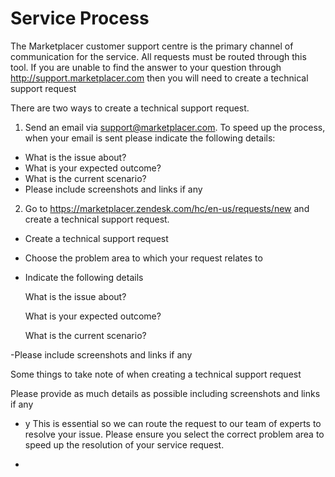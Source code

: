 # Service Process

The Marketplacer customer support centre is the primary channel of communication for the service.  All requests must be routed through this tool.  If you are unable to find the answer to your question through http://support.marketplacer.com then you will need to create a technical support request

There are two ways to create a technical support request.  

1. Send an email via support@marketplacer.com.  To speed up the process, when your email is sent please indicate the following details:

- What is the issue about?
- What is your expected outcome?
- What is the current scenario?
- Please include screenshots and links if any

2. Go to https://marketplacer.zendesk.com/hc/en-us/requests/new and create a technical support request.  

- Create a technical support request
- Choose the problem area to which your request relates to
- Indicate the following details
  
  What is the issue about?
  
  What is your expected outcome?
  
  What is the current scenario?
  
-Please include screenshots and links if any

Some things to take note of when creating a technical support request

Please provide as much details as possible including screenshots and links if any

- y This is essential so we can route the request to our team of experts to resolve your issue. Please ensure you select the correct problem area to speed up the resolution of your service request.

- 

